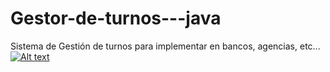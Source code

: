 # Gestor-de-turnos---java
Sistema de Gestión de turnos para implementar en bancos, agencias, etc...  
[![Alt text](https://img.youtube.com/vi/QZhjNWM8L_k/0.jpg)](https://www.youtube.com/watch?v=QZhjNWM8L_k)
